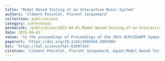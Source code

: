 ```yaml
---
title: "Model Based Testing of an Interactive Music System"
authors: 'Clément Poncelet, Florent Jacquemard'
collection: publications
category: conferences
permalink: /publication/2015-04-01-Model-Based-Testing-of-an-Interactive-Music-System
date: 2015-04-01
venue: 'In the proceedings of Proceedings of the 30th ACM/SIGAPP Symposium On Applied Computing (ACM SAC)'
paperurl: 'https://doi.org/10.1145/2695664.2695804'
hal: 'https://hal.science/hal-01097345'
citation: 'Clément Poncelet, Florent Jacquemard, &quot;Model Based Testing of an Interactive Music System&quot; In the proceedings of Proceedings of the 30th ACM/SIGAPP Symposium On Applied Computing (ACM SAC), 2015.'
---
```

